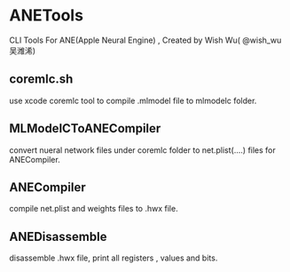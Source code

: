 # ANETools
CLI Tools For ANE(Apple Neural Engine) , Created by Wish Wu( @wish_wu 吴潍浠)

## coremlc.sh 
use xcode coremlc tool to compile .mlmodel file to mlmodelc folder.

## MLModelCToANECompiler
convert nueral network files under coremlc folder to net.plist(....) files for ANECompiler.

## ANECompiler
compile net.plist and weights files to .hwx file.

## ANEDisassemble
disassemble .hwx file, print all registers , values and bits.
